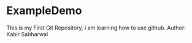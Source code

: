 # ExampleDemo
This is my First Git Repository, i am learning how to use github.
Author: Kabir Sabharwal
